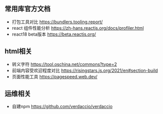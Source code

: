 ## 常用库官方文档
- 打包工具对比 https://bundlers.tooling.report/
- react 组件性能分析 https://zh-hans.reactjs.org/docs/profiler.html
- react18 beta版本 https://beta.reactjs.org/

## html相关
- 转义字符 https://tool.oschina.net/commons?type=2
- 前端内容受欢迎程度对比 https://risingstars.js.org/2021/en#section-build
- 页面性能工具 https://pagespeed.web.dev/


## 运维相关
- 自建npm https://github.com/verdaccio/verdaccio
